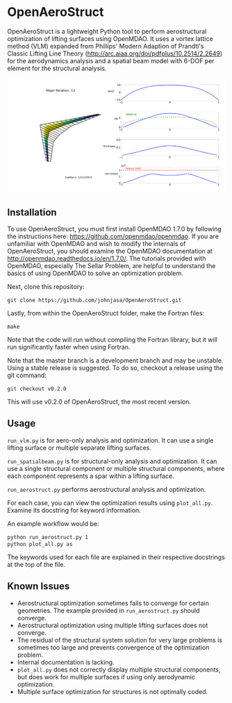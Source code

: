 # OpenAeroStruct

OpenAeroStruct is a lightweight Python tool to perform aerostructural optimization of lifting surfaces using OpenMDAO. It uses a vortex lattice method (VLM) expanded from Phillips' Modern Adaption of Prandtl's Classic Lifting Line Theory (http://arc.aiaa.org/doi/pdfplus/10.2514/2.2649) for the aerodynamics analysis and a spatial beam model with 6-DOF per element for the structural analysis.

![Optimized CRM-type wing with 30 panels](/example.png?raw=true "Example Optimization Result and Visualization")

## Installation

To use OpenAeroStruct, you must first install OpenMDAO 1.7.0 by following the instructions here: https://github.com/openmdao/openmdao. If you are unfamiliar with OpenMDAO and wish to modify the internals of OpenAeroStruct, you should examine the OpenMDAO documentation at http://openmdao.readthedocs.io/en/1.7.0/. The tutorials provided with OpenMDAO, especially The Sellar Problem, are helpful to understand the basics of using OpenMDAO to solve an optimization problem.

Next, clone this repository:

    git clone https://github.com/johnjasa/OpenAeroStruct.git

Lastly, from within the OpenAeroStruct folder, make the Fortran files:

    make

Note that the code will run without compiling the Fortran library, but it will run significantly faster when using Fortran.

Note that the master branch is a development branch and may be unstable. Using a stable release is suggested. To do so, checkout a release using the git command:

    git checkout v0.2.0
    
This will use v0.2.0 of OpenAeroStruct, the most recent version.

## Usage

`run_vlm.py` is for aero-only analysis and optimization. It can use a single lifting surface or multiple separate lifting surfaces.

`run_spatialbeam.py` is for structural-only analysis and optimization. It can use a single structural component or multiple structural components, where each component represents a spar within a lifting surface.

`run_aerostruct.py` performs aerostructural analysis and optimization.


For each case, you can view the optimization results using `plot_all.py`. Examine its docstring for keyword information.

An example workflow would be:

    python run_aerostruct.py 1
    python plot_all.py as

The keywords used for each file are explained in their respective docstrings at the top of the file.

## Known Issues

* Aerostructural optimization sometimes fails to converge for certain geometries. The example provided in `run_aerostruct.py` should converge.
* Aerostructural optimization using multiple lifting surfaces does not converge.
* The residual of the structural system solution for very large problems is sometimes too large and prevents convergence of the optimization problem.
* Internal documentation is lacking.
* `plot_all.py` does not correctly display multiple structural components, but does work for multiple surfaces if using only aerodynamic optimization.
* Multiple surface optimization for structures is not optimally coded.
